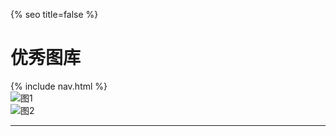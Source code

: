 {% seo title=false %}
# 优秀图库   
{% include nav.html %}  
![图1](http://free-cn-01.cdn.bilnn.com/asf/jfs/t1/135480/1/19697/480987/5fd4bbbbE735395f6/7d5bf082a0b71818.jpg)       
![图2](http://free-cn-01.cdn.bilnn.com/asf/jfs/t1/135014/24/19684/191284/5fd4bbbaEdc2438ea/e57c28f9b042ef3a.jpg)      


***  
